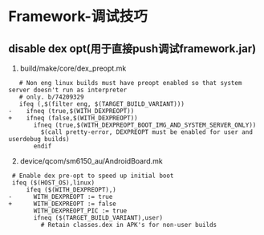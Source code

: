 # Framework-调试技巧

## disable dex opt\(用于直接push调试framework.jar\)

1.   build/make/core/dex\_preopt.mk  

```text
   # Non eng linux builds must have preopt enabled so that system server doesn't run as interpreter
   # only. b/74209329
   ifeq (,$(filter eng, $(TARGET_BUILD_VARIANT)))
-    ifneq (true,$(WITH_DEXPREOPT))
+    ifneq (false,$(WITH_DEXPREOPT))
       ifneq (true,$(WITH_DEXPREOPT_BOOT_IMG_AND_SYSTEM_SERVER_ONLY))
         $(call pretty-error, DEXPREOPT must be enabled for user and userdebug builds)
       endif

```

2.  device/qcom/sm6150\_au/AndroidBoard.mk

```text
 # Enable dex pre-opt to speed up initial boot
 ifeq ($(HOST_OS),linux)
     ifeq ($(WITH_DEXPREOPT),)
-      WITH_DEXPREOPT := true
+      WITH_DEXPREOPT := false
       WITH_DEXPREOPT_PIC := true
       ifneq ($(TARGET_BUILD_VARIANT),user)
         # Retain classes.dex in APK's for non-user builds

```


